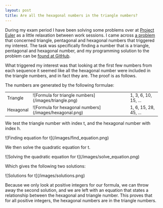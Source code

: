 ```yaml
---
layout: post
title: Are all the hexagonal numbers in the triangle numbers?
---
```


During my exam period I have been solving some problems over at [Project Euler](http://projecteuler.net/) as a little relaxation between work sessions. I came across [a problem](http://projecteuler.net/index.php?section=problems&id=45) that concerned triangle, pentagonal and hexagonal numbers that triggered my interest. The task was specifically finding a number that is a triangle, pentagonal and hexagonal number, and my programming solution to the problem can be [found at GitHub](http://github.com/kjbekkelund/project-euler/tree/master/45.py).

What triggered my interest was that looking at the first few numbers from each sequence it seemed like all the hexagonal number were included in the triangle numbers, and in fact they are. The proof is as follows.

The numbers are generated by the following formulae:

<table>
  <tr>
    <td>Triangle</td>
    <td markdown="1">![Formula for triangle numbers](/images/triangle.png)</td>
    <td>1, 3, 6, 10, 15, ...</td>
  </tr>
  <tr>
    <td>Hexagonal</td>
    <td markdown="1">![Formula for hexagonal numbers](/images/hexagonal.png)</td>
    <td>1, 6, 15, 28, 45, ...</td>
  </tr>
</table>

We test the triangle number with index t, and the hexagonal number with index h.

<div markdown="1" class="clearfix">
![Finding equation for t](/images/find_equation.png)
</div>

We then solve the quadratic equation for t.

<div markdown="1" class="clearfix">
![Solving the quadratic equation for t](/images/solve_equation.png)
</div>

Which gives the following two solutions:

<div markdown="1" class="clearfix">
![Solutions for t](/images/solutions.png)
</div>

Because we only look at positive integers for our formula, we can throw away the second solution, and we are left with an equation that states a relationship between the hexagonal and triangle number. This proves that for all positive integers, the hexagonal numbers are in the triangle numbers.
